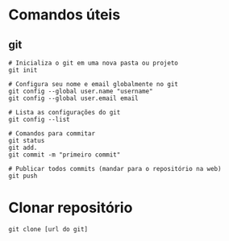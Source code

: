 # Comandos úteis

## git

```
# Inicializa o git em uma nova pasta ou projeto
git init
```

```
# Configura seu nome e email globalmente no git
git config --global user.name "username"
git config --global user.email email
```

```
# Lista as configurações do git
git config --list
```

```
# Comandos para commitar
git status
git add.
git commit -m "primeiro commit"
```

```
# Publicar todos commits (mandar para o repositório na web)
git push
```

#  Clonar repositório
```
git clone [url do git]
```
